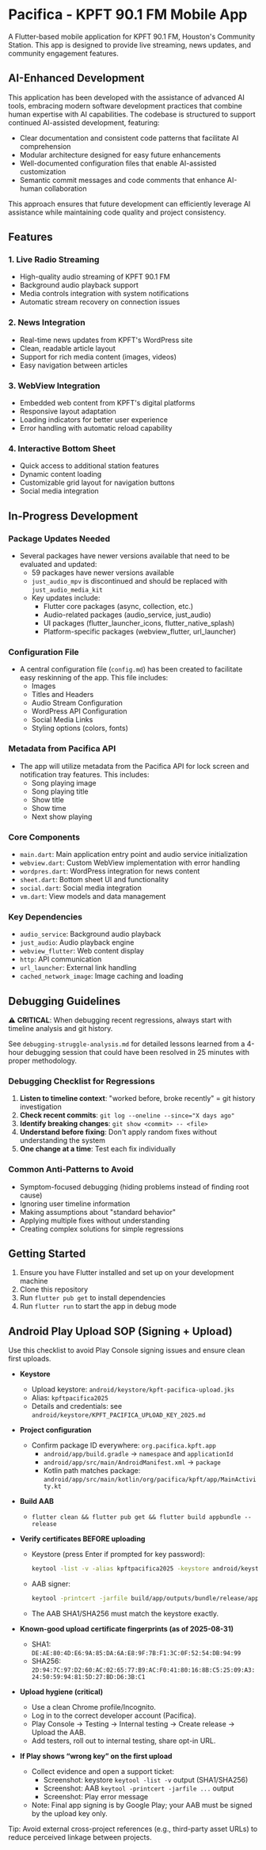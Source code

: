 # Pacifica - KPFT 90.1 FM Mobile App

A Flutter-based mobile application for KPFT 90.1 FM, Houston's Community Station. This app is designed to provide live streaming, news updates, and community engagement features.

## AI-Enhanced Development

This application has been developed with the assistance of advanced AI tools, embracing modern software development practices that combine human expertise with AI capabilities. The codebase is structured to support continued AI-assisted development, featuring:

- Clear documentation and consistent code patterns that facilitate AI comprehension
- Modular architecture designed for easy future enhancements
- Well-documented configuration files that enable AI-assisted customization
- Semantic commit messages and code comments that enhance AI-human collaboration

This approach ensures that future development can efficiently leverage AI assistance while maintaining code quality and project consistency.

## Features

### 1. Live Radio Streaming
- High-quality audio streaming of KPFT 90.1 FM
- Background audio playback support
- Media controls integration with system notifications
- Automatic stream recovery on connection issues

### 2. News Integration
- Real-time news updates from KPFT's WordPress site
- Clean, readable article layout
- Support for rich media content (images, videos)
- Easy navigation between articles

### 3. WebView Integration
- Embedded web content from KPFT's digital platforms
- Responsive layout adaptation
- Loading indicators for better user experience
- Error handling with automatic reload capability

### 4. Interactive Bottom Sheet
- Quick access to additional station features
- Dynamic content loading
- Customizable grid layout for navigation buttons
- Social media integration

## In-Progress Development

### Package Updates Needed
- Several packages have newer versions available that need to be evaluated and updated:
  - 59 packages have newer versions available
  - `just_audio_mpv` is discontinued and should be replaced with `just_audio_media_kit`
  - Key updates include:
    - Flutter core packages (async, collection, etc.)
    - Audio-related packages (audio_service, just_audio)
    - UI packages (flutter_launcher_icons, flutter_native_splash)
    - Platform-specific packages (webview_flutter, url_launcher)

### Configuration File
- A central configuration file (`config.md`) has been created to facilitate easy reskinning of the app. This file includes:
  - Images
  - Titles and Headers
  - Audio Stream Configuration
  - WordPress API Configuration
  - Social Media Links
  - Styling options (colors, fonts)

### Metadata from Pacifica API
- The app will utilize metadata from the Pacifica API for lock screen and notification tray features. This includes:
  - Song playing image
  - Song playing title
  - Show title
  - Show time
  - Next show playing

### Core Components

- `main.dart`: Main application entry point and audio service initialization
- `webview.dart`: Custom WebView implementation with error handling
- `wordpres.dart`: WordPress integration for news content
- `sheet.dart`: Bottom sheet UI and functionality
- `social.dart`: Social media integration
- `vm.dart`: View models and data management

### Key Dependencies

- `audio_service`: Background audio playback
- `just_audio`: Audio playback engine
- `webview_flutter`: Web content display
- `http`: API communication
- `url_launcher`: External link handling
- `cached_network_image`: Image caching and loading

## Debugging Guidelines

⚠️ **CRITICAL**: When debugging recent regressions, always start with timeline analysis and git history.

See `debugging-struggle-analysis.md` for detailed lessons learned from a 4-hour debugging session that could have been resolved in 25 minutes with proper methodology.

### Debugging Checklist for Regressions
1. **Listen to timeline context**: "worked before, broke recently" = git history investigation
2. **Check recent commits**: `git log --oneline --since="X days ago"`
3. **Identify breaking changes**: `git show <commit> -- <file>`
4. **Understand before fixing**: Don't apply random fixes without understanding the system
5. **One change at a time**: Test each fix individually

### Common Anti-Patterns to Avoid
- Symptom-focused debugging (hiding problems instead of finding root cause)
- Ignoring user timeline information
- Making assumptions about "standard behavior"
- Applying multiple fixes without understanding
- Creating complex solutions for simple regressions

## Getting Started

1. Ensure you have Flutter installed and set up on your development machine
2. Clone this repository
3. Run `flutter pub get` to install dependencies
4. Run `flutter run` to start the app in debug mode

## Android Play Upload SOP (Signing + Upload)

Use this checklist to avoid Play Console signing issues and ensure clean first uploads.

- **Keystore**
  - Upload keystore: `android/keystore/kpft-pacifica-upload.jks`
  - Alias: `kpftpacifica2025`
  - Details and credentials: see `android/keystore/KPFT_PACIFICA_UPLOAD_KEY_2025.md`

- **Project configuration**
  - Confirm package ID everywhere: `org.pacifica.kpft.app`
    - `android/app/build.gradle` → `namespace` and `applicationId`
    - `android/app/src/main/AndroidManifest.xml` → `package`
    - Kotlin path matches package: `android/app/src/main/kotlin/org/pacifica/kpft/app/MainActivity.kt`

- **Build AAB**
  - `flutter clean && flutter pub get && flutter build appbundle --release`

- **Verify certificates BEFORE uploading**
  - Keystore (press Enter if prompted for key password):
    ```bash
    keytool -list -v -alias kpftpacifica2025 -keystore android/keystore/kpft-pacifica-upload.jks
    ```
  - AAB signer:
    ```bash
    keytool -printcert -jarfile build/app/outputs/bundle/release/app-release.aab
    ```
  - The AAB SHA1/SHA256 must match the keystore exactly.

- **Known-good upload certificate fingerprints (as of 2025-08-31)**
  - SHA1: `DE:AE:80:4D:E6:9A:85:DA:6A:E8:9F:7B:F1:3C:0F:52:54:DB:94:99`
  - SHA256: `2D:94:7C:97:D2:60:AC:02:65:77:B9:AC:F0:41:80:16:8B:C5:25:09:A3:24:50:59:94:81:5D:27:BD:D6:3B:C1`

- **Upload hygiene (critical)**
  - Use a clean Chrome profile/Incognito.
  - Log in to the correct developer account (Pacifica).
  - Play Console → Testing → Internal testing → Create release → Upload the AAB.
  - Add testers, roll out to internal testing, share opt-in URL.

- **If Play shows “wrong key” on the first upload**
  - Collect evidence and open a support ticket:
    - Screenshot: keystore `keytool -list -v` output (SHA1/SHA256)
    - Screenshot: AAB `keytool -printcert -jarfile ...` output
    - Screenshot: Play error message
  - Note: Final app signing is by Google Play; your AAB must be signed by the upload key only.

Tip: Avoid external cross-project references (e.g., third-party asset URLs) to reduce perceived linkage between projects.